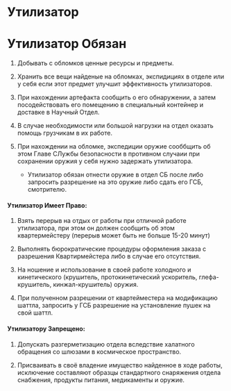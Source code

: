 # Утилизатор

# Утилизатор Обязан
1. Добывать с обломков ценные ресурсы и предметы.

2. Хранить все вещи найденые на обломках, экспидициях в отделе или у себя если этот предмет улучшит эффективность утилизаторов.

3. При нахождении артефакта сообщить о его обнаружении, а затем посодействовать его помещению в специальный контейнер и доставке в Научный Отдел.

4. В случае необходимости или большой нагрузки на отдел оказать помощь грузчикам в их работе.

5. При нахождении на обломке, экспедиции оружие сооббщить об этом Главе СЛужбы безопасности в противном случаии при сохранении оружия у себя нужно задержать утилизатора.

    * Утилизатор обязан отнести оружие в отдел СБ после либо запросить разрешение на это оружие либо сдать его ГСБ, смотрителю.

#### Утилизатор Имеет Право:

1. Взять перерыв на отдых от работы при отличной работе утилизатора, при этом он должен сообщить об этом квартермейстеру (перерыв может быть не больше 15-20 минут)

2. Выполнять бюрократические процедуры оформления заказа с разрешения Квартирмейстера либо в случае его отсутствия.

3. На ношение и использование в своей работе холодного и кинетического (крушитель, протокинетический ускоритель, глефа-крушитель, кинжал-крушитель) оружия.

4. При полученном разрешении от квартейместера на модификацию шаттла, запросить у ГСБ разрешение на установление пушек на свой шаттл.

#### Утилизатору Запрещено:

1. Допускать разгерметизацию отдела вследствие халатного обращения со шлюзами в космическое пространство.

2. Присваивать в своё владение имущество найденное в ходе работы, исключение составляют образцы стандартного снаряжения отдела снабжения, продукты питания, медикаменты и оружие.